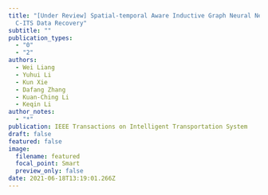 ```yaml
---
title: "[Under Review] Spatial-temporal Aware Inductive Graph Neural Network for
  C-ITS Data Recovery"
subtitle: ""
publication_types:
  - "0"
  - "2"
authors:
  - Wei Liang
  - Yuhui Li
  - Kun Xie
  - Dafang Zhang
  - Kuan-Ching Li
  - Keqin Li
author_notes:
  - "*"
publication: IEEE Transactions on Intelligent Transportation System
draft: false
featured: false
image:
  filename: featured
  focal_point: Smart
  preview_only: false
date: 2021-06-18T13:19:01.266Z
---
```

